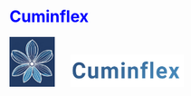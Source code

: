 <h1 style="color:blue;">Cuminflex</h1>

<img src="https://github.com/Uygur-code/cuminflex/blob/main/cuminflex_logo.jpg" width=80>&nbsp; &nbsp; &nbsp; &nbsp;<img src="https://github.com/Uygur-code/cuminflex/blob/main/cuminflex_name.jpg" width=200>
